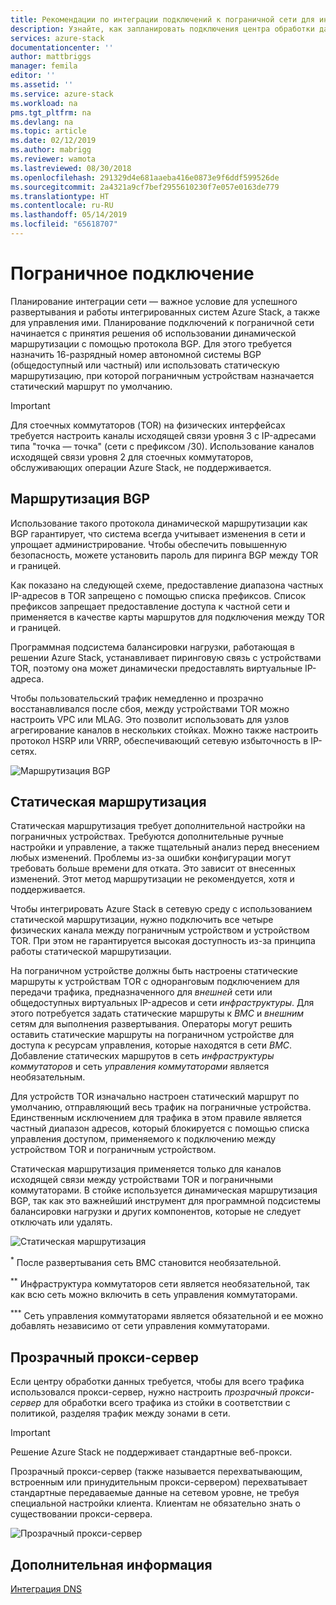 ```yaml
---
title: Рекомендации по интеграции подключений к пограничной сети для интегрированных систем Azure Stack | Документация Майкрософт
description: Узнайте, как запланировать подключения центра обработки данных к пограничной сети с помощью систем Azure Stack с несколькими узлами.
services: azure-stack
documentationcenter: ''
author: mattbriggs
manager: femila
editor: ''
ms.assetid: ''
ms.service: azure-stack
ms.workload: na
pms.tgt_pltfrm: na
ms.devlang: na
ms.topic: article
ms.date: 02/12/2019
ms.author: mabrigg
ms.reviewer: wamota
ms.lastreviewed: 08/30/2018
ms.openlocfilehash: 291329d4e681aaeba416e0873e9f6ddf599526de
ms.sourcegitcommit: 2a4321a9cf7bef2955610230f7e057e0163de779
ms.translationtype: HT
ms.contentlocale: ru-RU
ms.lasthandoff: 05/14/2019
ms.locfileid: "65618707"
---
```

# <a name="border-connectivity"></a>Пограничное подключение 
Планирование интеграции сети — важное условие для успешного развертывания и работы интегрированных систем Azure Stack, а также для управления ими. Планирование подключений к пограничной сети начинается с принятия решения об использовании динамической маршрутизации с помощью протокола BGP. Для этого требуется назначить 16-разрядный номер автономной системы BGP (общедоступный или частный) или использовать статическую маршрутизацию, при которой пограничным устройствам назначается статический маршрут по умолчанию.

> [!IMPORTANT]
> Для стоечных коммутаторов (TOR) на физических интерфейсах требуется настроить каналы исходящей связи уровня 3 с IP-адресами типа "точка — точка" (сети с префиксом /30). Использование каналов исходящей связи уровня 2 для стоечных коммутаторов, обслуживающих операции Azure Stack, не поддерживается. 

## <a name="bgp-routing"></a>Маршрутизация BGP
Использование такого протокола динамической маршрутизации как BGP гарантирует, что система всегда учитывает изменения в сети и упрощает администрирование. Чтобы обеспечить повышенную безопасность, можете установить пароль для пиринга BGP между TOR и границей. 

Как показано на следующей схеме, предоставление диапазона частных IP-адресов в TOR запрещено с помощью списка префиксов. Список префиксов запрещает предоставление доступа к частной сети и применяется в качестве карты маршрутов для подключения между TOR и границей.

Программная подсистема балансировки нагрузки, работающая в решении Azure Stack, устанавливает пиринговую связь с устройствами TOR, поэтому она может динамически предоставлять виртуальные IP-адреса.

Чтобы пользовательский трафик немедленно и прозрачно восстанавливался после сбоя, между устройствами TOR можно настроить VPC или MLAG. Это позволит использовать для узлов агрегирование каналов в нескольких стойках. Можно также настроить протокол HSRP или VRRP, обеспечивающий сетевую избыточность в IP-сетях.

![Маршрутизация BGP](media/azure-stack-border-connectivity/bgp-routing.png)

## <a name="static-routing"></a>Статическая маршрутизация
Статическая маршрутизация требует дополнительной настройки на пограничных устройствах. Требуются дополнительные ручные настройки и управление, а также тщательный анализ перед внесением любых изменений. Проблемы из-за ошибки конфигурации могут требовать больше времени для отката. Это зависит от внесенных изменений. Этот метод маршрутизации не рекомендуется, хотя и поддерживается.

Чтобы интегрировать Azure Stack в сетевую среду с использованием статической маршрутизации, нужно подключить все четыре физических канала между пограничным устройством и устройством TOR. При этом не гарантируется высокая доступность из-за принципа работы статической маршрутизации.

На пограничном устройстве должны быть настроены статические маршруты к устройствам TOR с одноранговым подключением для передачи трафика, предназначенного для *внешней* сети или общедоступных виртуальных IP-адресов и сети *инфраструктуры*. Для этого потребуется задать статические маршруты к *BMC* и *внешним* сетям для выполнения развертывания. Операторы могут решить оставить статические маршруты на пограничном устройстве для доступа к ресурсам управления, которые находятся в сети *BMC*. Добавление статических маршрутов в сеть *инфраструктуры коммутаторов* и сеть *управления коммутаторами* является необязательным.

Для устройств TOR изначально настроен статический маршрут по умолчанию, отправляющий весь трафик на пограничные устройства. Единственным исключением для трафика в этом правиле является частный диапазон адресов, который блокируется с помощью списка управления доступом, применяемого к подключению между устройством TOR и пограничным устройством.

Статическая маршрутизация применяется только для каналов исходящей связи между устройствами TOR и пограничными коммутаторами. В стойке используется динамическая маршрутизация BGP, так как это важнейший инструмент для программной подсистемы балансировки нагрузки и других компонентов, которые не следует отключать или удалять.

![Статическая маршрутизация](media/azure-stack-border-connectivity/static-routing.png)

<sup>\*</sup> После развертывания сеть BMC становится необязательной.

<sup>\*\*</sup> Инфраструктура коммутаторов сети является необязательной, так как всю сеть можно включить в сеть управления коммутаторами.

<sup>\*\*\*</sup> Сеть управления коммутаторами является обязательной и ее можно добавлять независимо от сети управления коммутаторами.

## <a name="transparent-proxy"></a>Прозрачный прокси-сервер
Если центру обработки данных требуется, чтобы для всего трафика использовался прокси-сервер, нужно настроить *прозрачный прокси-сервер* для обработки всего трафика из стойки в соответствии с политикой, разделяя трафик между зонами в сети.

> [!IMPORTANT]
> Решение Azure Stack не поддерживает стандартные веб-прокси.  

Прозрачный прокси-сервер (также называется перехватывающим, встроенным или принудительным прокси-сервером) перехватывает стандартные передаваемые данные на сетевом уровне, не требуя специальной настройки клиента. Клиентам не обязательно знать о существовании прокси-сервера.

![Прозрачный прокси-сервер](media/azure-stack-border-connectivity/transparent-proxy.png)

## <a name="next-steps"></a>Дополнительная информация
[Интеграция DNS](azure-stack-integrate-dns.md)
